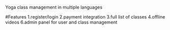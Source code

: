 Yoga class management in multiple languages

#Features
1.register/login
2.payment integration
3.full list of classes
4.offline videos
6.admin panel for user and class management
